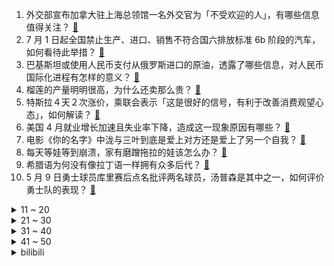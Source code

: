 1. 外交部宣布加拿大驻上海总领馆一名外交官为「不受欢迎的人」，有哪些信息值得关注？ [:link:](https://www.zhihu.com/question/599922252)
2. 7 月 1 日起全国禁止生产、进口、销售不符合国六排放标准 6b 阶段的汽车，如何看待此举措？ [:link:](https://www.zhihu.com/question/599976001)
3. 巴基斯坦或使用人民币支付从俄罗斯进口的原油，透露了哪些信息，对人民币国际化进程有怎样的意义？ [:link:](https://www.zhihu.com/question/599625706)
4. 榴莲的产量明明很高，为什么还卖那么贵？ [:link:](https://www.zhihu.com/question/589135782)
5. 特斯拉４天２次涨价，乘联会表示「这是很好的信号，有利于改善消费观望心态」，如何解读？ [:link:](https://www.zhihu.com/question/599982267)
6. 美国 4 月就业增长加速且失业率下降，造成这一现象原因有哪些？ [:link:](https://www.zhihu.com/question/599828232)
7. 电影《你的名字》中泷与三叶到底是爱上对方还是爱上了另一个自我？ [:link:](https://www.zhihu.com/question/596477273)
8. 每天等娃等到崩溃，家有磨蹭拖拉的娃该怎么办？ [:link:](https://www.zhihu.com/question/584114256)
9. 希腊语为何没有像拉丁语一样拥有众多后代？ [:link:](https://www.zhihu.com/question/50874786)
10. 5 月 9 日勇士球员库里赛后点名批评两名球员，汤普森是其中之一，如何评价勇士队的表现？ [:link:](https://www.zhihu.com/question/599929134)
<details>
<summary>11 ~ 20</summary>

11. 英国历史上任期最短首相特拉斯将窜台，曾叫嚣北约要供台武器，有哪些信息值得关注？ [:link:](https://www.zhihu.com/question/600017451)
12. 莫斯科举行胜利日红场阅兵，普京发表讲话称「一场针对俄罗斯的真正战争已爆发」，有哪些信息值得关注？ [:link:](https://www.zhihu.com/question/599928341)
13. 2022 年全国规模以上企业就业人员年平均工资为 92492 元，如何看待这一数据？你的年薪有多少？ [:link:](https://www.zhihu.com/question/599947821)
14. 为什么有的孩子明明成绩优秀还会厌学？ [:link:](https://www.zhihu.com/question/526470710)
15. 2022 年平均工资出炉，IT 业最高、房地产业下降，工资水平东部最高、东北最低，如何看待这些趋势？ [:link:](https://www.zhihu.com/question/600037885)
16. 如何看待《乘风 2023》日本选手美依礼芽人气断层第一？ [:link:](https://www.zhihu.com/question/599629202)
17. 如何看待华为在海外陆续召开 P60 系列发布会？华为手机发力海外市场意味着什么？ [:link:](https://www.zhihu.com/question/599997140)
18. 北京顶级豪宅「万柳书院」爆雷，75 套房作为抵押物被处置，具体情况如何？ [:link:](https://www.zhihu.com/question/599898282)
19. 面试了一家公司，面了四轮，说面试都通过了，一直让我等offer，已经拖了我一个月了，还让我等，怎么办？ [:link:](https://www.zhihu.com/question/302263572)
20. 为什么国产刑侦剧里刑警经常被发配到交警队，现实中是这样吗？ [:link:](https://www.zhihu.com/question/599216611)
</details>
<details>
<summary>21 ~ 30</summary>

21. 报道称巴基斯坦前总理伊姆兰·汗被捕，哪些信息值得关注？ [:link:](https://www.zhihu.com/question/599987027)
22. 调查称超七成受访大学生有同学选择延毕，如何看待这一数据？大学生选择延毕对个人发展有何影响？ [:link:](https://www.zhihu.com/question/599895426)
23. 2023 季中冠军赛 GEN 3:1 G2 晋级胜者组，如何评价这场比赛？ [:link:](https://www.zhihu.com/question/600000787)
24. 22-23 赛季欧冠半决赛皇家马德里 1:1 曼城，维尼修斯德布劳内对轰世界波，如何评价这场比赛？ [:link:](https://www.zhihu.com/question/600070883)
25. 从医多年，你都遇到过哪些特殊且难忘的烧脑病例？ [:link:](https://www.zhihu.com/question/592343999)
26. 新手居家健身，有什么装备推荐？ [:link:](https://www.zhihu.com/question/598228019)
27. 米哈游会不会搞主题乐园？ [:link:](https://www.zhihu.com/question/599723069)
28. 如何看待韩系车企悦达起亚将于 6 月启动管理岗员工轮休，期限长达一年？具体什么情况？ [:link:](https://www.zhihu.com/question/599750968)
29. 有哪些做出米饭口感细腻的电饭煲值得推荐？ [:link:](https://www.zhihu.com/question/591285377)
30. 对于即将到来的夏天，有哪些小生意适合摆路边摊？可以推荐一下吗？ [:link:](https://www.zhihu.com/question/599412739)
</details>
<details>
<summary>31 ~ 40</summary>

31. 继高学成、简自豪之后，ELK 能否成为《英雄联盟》下一个代表 AD 位置最高水平的选手？ [:link:](https://www.zhihu.com/question/599017298)
32. 「分享无人回应，爸爸退了家庭群」引热议，长辈为何如此在意微信群？你的家庭群都爱发什么？ [:link:](https://www.zhihu.com/question/599229454)
33. 如果让你重新开始学计算机，你的学习路线会怎么选择? [:link:](https://www.zhihu.com/question/492545174)
34. 《银河护卫队 3》中有哪些彩蛋？ [:link:](https://www.zhihu.com/question/561019378)
35. 假如我对以下几个故事一无所知，穿越到哪个世界，更安全（克苏鲁、寂静岭、生化危机、诡秘之主）？ [:link:](https://www.zhihu.com/question/599552411)
36. 谷爱凌当选 2023 劳伦斯年度最佳极限运动员，现场领奖与梅西等合影，如何评价谷爱凌的成就？ [:link:](https://www.zhihu.com/question/599888032)
37. 5 月 9 日俄罗斯在莫斯科红场举行纪念卫国战争胜利 78 周年阅兵式，有哪些看点值得关注？ [:link:](https://www.zhihu.com/question/599725798)
38. 「AI 孙燕姿」翻唱华语乐坛歌曲爆红全网，AI 翻唱将带来哪些影响？是否会有版权等问题？ [:link:](https://www.zhihu.com/question/599887578)
39. 公安机关对「哈尔滨私拆承重墙事件责任人」采取刑事强制措施，从法律角度解读，或将对其如何量刑？ [:link:](https://www.zhihu.com/question/599918185)
40. 「gap day」的出现意味着职场人群对于工作与生活平衡的需求，以及对于弹性工作时间的渴望吗？ [:link:](https://www.zhihu.com/question/599910577)
</details>
<details>
<summary>41 ~ 50</summary>

41. 2023 年 1-4 月我国外贸进出口同比增长 5.8%，对沙特等国进出口增长 9.6%，如何解读？ [:link:](https://www.zhihu.com/question/599909676)
42. 幼儿园男老师「少得可怜」， 为何会出现这一情况？幼儿园是否需要男幼师? [:link:](https://www.zhihu.com/question/599846930)
43. 「AI 孙燕姿」火遍全网，随着技术的发展，未来 AI 歌手会成为主流吗？这一技术还可能应用到哪些场景？ [:link:](https://www.zhihu.com/question/599898172)
44. 两部门发文提出，「房地产经纪机构要合理降低住房买卖和租赁经纪服务费用」，将带来哪些影响？ [:link:](https://www.zhihu.com/question/599745181)
45. 如果真像电影《头号玩家》那样生活在虚拟世界里，到底有什么不好呢？ [:link:](https://www.zhihu.com/question/497548903)
46. 据焦点访谈披露，凯盛融英被查，咨询专家因「无底线」泄密获罪，此事件还有哪些信息值得关注？ [:link:](https://www.zhihu.com/question/599913263)
47. 什么样的人一看就是潜力股？ [:link:](https://www.zhihu.com/question/582546373)
48. 《崩坏：星穹铁道》目前已实装的角色，强度排行是怎样的？ [:link:](https://www.zhihu.com/question/598251772)
49. 新风空调与一般空调有何区别？ [:link:](https://www.zhihu.com/question/394958149)
50. 国家卫健委称国内疫情总体处于局部零星散发状态，要继续落实「乙类乙管」各项措施，哪些信息值得关注？ [:link:](https://www.zhihu.com/question/599732958)
</details><details>
<summary>bilibili</summary>

</details>